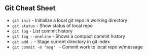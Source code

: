 ## Git Cheat Sheet

* `git init` - Initialize a local git repo in working directory
* `git status` - Show status of local repo
* `git log` - List commit history
* `git log --oneline` - Shows a compact commit history
* `git add .` - Stage current directory in git index
* `git commit -m "msg" ` - Commit work to local repo w/message
